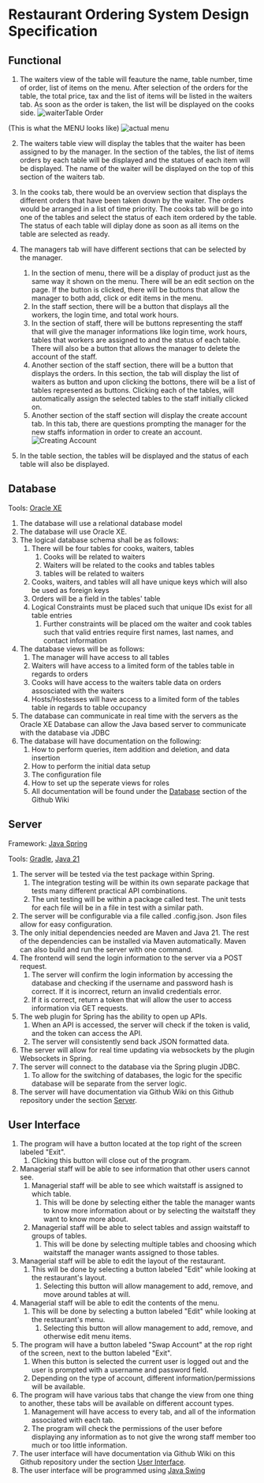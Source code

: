 # Restaurant Ordering System Design Specification

## Functional
1. The waiters view of the table will feauture the name, table number, time of order, list of items on the menu. After selection of the orders for the table, the total price, tax and the list of items will be listed in the waiters tab. As soon as the order is taken, the list will be displayed on the cooks side.
![waiterTable Order](https://github.com/CEG4110-Team-Jacob/Project/assets/102489053/a694c4ea-582d-48a7-afda-0c62638cae83)


(This is what the MENU looks like)
![actual menu](https://github.com/CEG4110-Team-Jacob/Project/assets/102489053/e4a91526-194a-44d9-89ef-c49b6cccc016)


2. The waiters table view will display the tables that the waiter has been assigned to by the manager. In the section of the tables, the list of items orders by each table will be displayed and the statues of each item will be displayed. The name of the waiter will be displayed on the top of this section of the waiters tab.
3. In the cooks tab, there would be an overview section that displays the different orders that have been taken down by the waiter. The orders would be arranged in a list of time priority. The cooks tab will be go into one of the tables and select the status of each item ordered by the table. The status of each table will diplay done as soon as all items on the table are selected as ready.
4. The managers tab will have different sections that can be selected by the manager.
   1. In the section of menu, there will be a display of product just as the same way it shown on the menu. There will be an edit section on the page. If the button is clicked, there will be buttons that allow the manager to both add, click or edit items in the menu.
   2. In the staff section, there will be a button that displays all the workers, the login time, and total work hours.
   3. In the section of staff, there will be buttons representing the staff that will give the manager informations like login time, work hours, tables that workers are assigned to and the status of each table. There will also be a button that allows the manager to delete the account of the staff.
   4.  Another section of the staff section, there will be a button that displays the orders. In this section, the tab will display the list of waiters as button and upon clicking the bottons, there will be a list of tables represented as buttons. Clicking each of the tables, will automatically assign the selected tables to the staff initially clicked on.
   5.   Another section of the staff section will display the create account tab. In this tab, there are questions prompting the manager for the new staffs information in order to create an account.
![Creating Account](https://github.com/CEG4110-Team-Jacob/Project/assets/102489053/4ba1fcb4-f8bf-4820-8ff0-c6a9696bcd2f)


5. In the table section, the tables will be displayed and the status of each table will also be displayed. 

## Database
Tools: [Oracle XE](https://www.oracle.com/database/technologies/appdev/xe.html)
1. The database will use a relational database model
2. The database will use Oracle XE.
3. The logical database schema shall be as follows:
      1. There will be four tables for cooks, waiters, tables
            1. Cooks will be related to waiters
            2. Waiters will be related to the cooks and tables tables
            3. tables will be related to waiters
      2. Cooks, waiters, and tables will all have unique keys which will also be used as foreign keys
      3. Orders will be a field in the tables' table
      4. Logical Constraints must be placed such that unique IDs exist for all table entries
            1. Further constraints will be placed om the waiter and cook tables such that valid entries require first names, last names, and contact information
4. The database views will be as follows:
      1. The manager will have access to all tables
      2. Waiters will have access to a limited form of the tables table in regards to orders
      3. Cooks will have access to the waiters table data on orders assosciated with the waiters
      4. Hosts/Hostesses will have access to a limited form of the tables table in regards to table occupancy
5. The database can communicate in real time with the servers as the Oracle XE Database can allow the Java based server to communicate with the database via JDBC
6. The database will have documentation on the following:
      1. How to perform queries, item addition and deletion, and data insertion
      2. How to perform the initial data setup
      3. The configuration file
      4. How to set up the seperate views for roles
      5. All documentation will be found under the [Database](https://github.com/CEG4110-Team-Jacob/Project/wiki/Database) section of the Github Wiki

## Server

Framework: [Java Spring](https://spring.io/)

Tools: [Gradle](https://gradle.org/), [Java 21](https://www.oracle.com/java/technologies/javase/jdk21-archive-downloads.html)

1. The server will be tested via the test package within Spring.
   1. The integration testing will be within its own separate package that tests many different practical API combinations.
   2. The unit testing will be within a package called test. The unit tests for each file will be in a file in test with a similar path.
2. The server will be configurable via a file called .config.json. Json files allow for easy configuration.
3. The only initial dependencies needed are Maven and Java 21. The rest of the dependencies can be installed via Maven automatically. Maven can also build and run the server with one command.
4. The frontend will send the login information to the server via a POST request.  
   1. The server will confirm the login information by accessing the database and checking if the username and password hash is correct.  If it is incorrect, return an invalid credentials error.
   2. If it is correct, return a token that will allow the user to access information via GET requests.
5. The web plugin for Spring has the ability to open up APIs.
   1. When an API is accessed, the server will check if the token is valid, and the token can access the API.
   2. The server will consistently send back JSON formatted data.
6. The server will allow for real time updating via websockets by the plugin Websockets in Spring.
7. The server will connect to the database via the Spring plugin JDBC.
   1. To allow for the switching of databases, the logic for the specific database will be separate from the server logic. 
9. The server will have documentation via Github Wiki on this Github repository under the section [Server](https://github.com/CEG4110-Team-Jacob/Project/wiki/Server).  

## User Interface
1. The program will have a button located at the top right of the screen labeled "Exit".
   1. Clicking this button will close out of the program.
2. Managerial staff will be able to see information that other users cannot see.
   1. Managerial staff will be able to see which waitstaff is assigned to which table.
      1. This will be done by selecting either the table the manager wants to know more information about or by selecting the waitstaff they want to know more about.
   2. Managerial staff will be able to select tables and assign waitstaff to groups of tables.
      1. This will be done by selecting multiple tables and choosing which waitstaff the manager wants assigned to those tables.
3. Managerial staff will be able to edit the layout of the restaurant.
   1. This will be done by selecting a button labeled "Edit" while looking at the restaurant's layout.
      1. Selecting this button will allow management to add, remove, and move around tables at will.
4. Managerial staff will be able to edit the contents of the menu.
   1. This will be done by selecting a button labeled "Edit" while looking at the restaurant's menu.
      1. Selecting this button will allow management to add, remove, and otherwise edit menu items.
5. The program will have a button labeled "Swap Account" at the rop right of the screen, next to the button labeled "Exit".
   1. When this button is selected the current user is logged out and the user is prompted with a username and password field.
   2. Depending on the type of account, different information/permissions will be available.
6. The program will have various tabs that change the view from one thing to another, these tabs will be available on different account types.
   1. Management will have access to every tab, and all of the information associated with each tab.
   2. The program will check the permissions of the user before displaying any information as to not give the wrong staff member too much or too little information.
7. The user interface will have documentation via Github Wiki on this Github repository under the section [User Interface](https://github.com/CEG4110-Team-Jacob/Project/wiki/User-Interface).
8. The user interface will be programmed using [Java Swing](https://docs.oracle.com/javase/tutorial/uiswing/)
